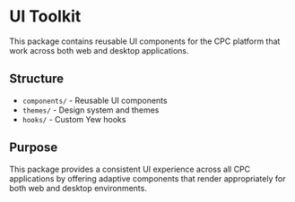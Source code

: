 # UI Toolkit

This package contains reusable UI components for the CPC platform that work across both web and desktop applications.

## Structure

- `components/` - Reusable UI components
- `themes/` - Design system and themes
- `hooks/` - Custom Yew hooks

## Purpose

This package provides a consistent UI experience across all CPC applications by offering adaptive components that render appropriately for both web and desktop environments.